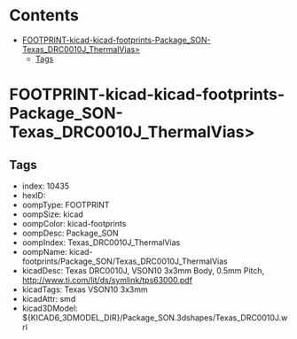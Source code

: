



Contents
========

* [FOOTPRINT-kicad-kicad-footprints-Package_SON-Texas_DRC0010J_ThermalVias>](#footprint-kicad-kicad-footprints-package_son-texas_drc0010j_thermalvias)
	* [Tags](#tags)

# FOOTPRINT-kicad-kicad-footprints-Package_SON-Texas_DRC0010J_ThermalVias>

## Tags

- index: 10435
- hexID: 
- oompType: FOOTPRINT
- oompSize: kicad
- oompColor: kicad-footprints
- oompDesc: Package_SON
- oompIndex: Texas_DRC0010J_ThermalVias
- oompName: kicad-footprints/Package_SON/Texas_DRC0010J_ThermalVias
- kicadDesc: Texas DRC0010J, VSON10 3x3mm Body, 0.5mm Pitch,  http://www.ti.com/lit/ds/symlink/tps63000.pdf
- kicadTags: Texas VSON10 3x3mm
- kicadAttr: smd
- kicad3DModel: ${KICAD6_3DMODEL_DIR}/Package_SON.3dshapes/Texas_DRC0010J.wrl
